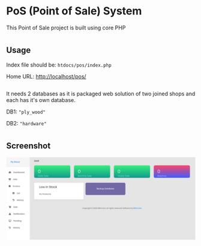 # PoS (Point of Sale) System

This Point of Sale project is built using core PHP

#

## Usage

Index file should be: ```htdocs/pos/index.php```

Home URL:
[http://localhost/pos/](http://localhost/pos/)

##
It needs 2 databases as it is packaged web solution of two joined shops and each has it's own database.

DB1: ```"ply_wood"```

DB2: ```"hardware"```

#

## Screenshot
![Screenshot](/assets/media/dashboard.png?raw=true "Simple Dashboard")

